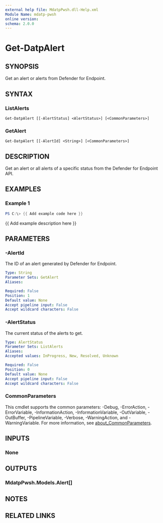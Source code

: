 ```yaml
---
external help file: MdatpPwsh.dll-Help.xml
Module Name: mdatp-pwsh
online version:
schema: 2.0.0
---
```


# Get-DatpAlert

## SYNOPSIS
Get an alert or alerts from Defender for Endpoint.

## SYNTAX

### ListAlerts
```
Get-DatpAlert [[-AlertStatus] <AlertStatus>] [<CommonParameters>]
```

### GetAlert
```
Get-DatpAlert [[-AlertId] <String>] [<CommonParameters>]
```

## DESCRIPTION
Get an alert or all alerts of a specific status from the Defender for Endpoint API.

## EXAMPLES

### Example 1
```powershell
PS C:\> {{ Add example code here }}
```

{{ Add example description here }}

## PARAMETERS

### -AlertId
The ID of an alert generated by Defender for Endpoint.

```yaml
Type: String
Parameter Sets: GetAlert
Aliases:

Required: False
Position: 1
Default value: None
Accept pipeline input: False
Accept wildcard characters: False
```

### -AlertStatus
The current status of the alerts to get.

```yaml
Type: AlertStatus
Parameter Sets: ListAlerts
Aliases:
Accepted values: InProgress, New, Resolved, Unknown

Required: False
Position: 0
Default value: None
Accept pipeline input: False
Accept wildcard characters: False
```

### CommonParameters
This cmdlet supports the common parameters: -Debug, -ErrorAction, -ErrorVariable, -InformationAction, -InformationVariable, -OutVariable, -OutBuffer, -PipelineVariable, -Verbose, -WarningAction, and -WarningVariable. For more information, see [about_CommonParameters](http://go.microsoft.com/fwlink/?LinkID=113216).

## INPUTS

### None

## OUTPUTS

### MdatpPwsh.Models.Alert[]

## NOTES

## RELATED LINKS
